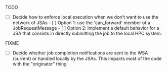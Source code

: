 TODO
 - [ ] Decide how to enforce local execution when we don't want to use the network of JSAs
       - [ ] Option 1: use the 'can_forward' member of a JobRequestMessage
       - [ ] Option 2: implement a default behavior for a JSA that consists in directly submitting the job to the
             local HPC system. 

FIXME
 - [ ] Decide whether job completion notifications are sent to the WSA (current) or handled locally by the JSAs.
       This impacts most of the code with the "originator" thing